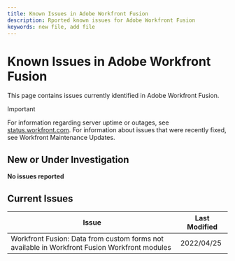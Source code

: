 ```yaml
---
title: Known Issues in Adobe Workfront Fusion
description: Rported known issues for Adobe Workfront Fusion
keywords: new file, add file
---
```


# Known Issues in Adobe Workfront Fusion

This page contains issues currently identified in Adobe Workfront Fusion.

>[!IMPORTANT]
>
>For information regarding server uptime or outages, see [status.workfront.com](https://status.workfront.com). For information about issues that were recently fixed, see Workfront Maintenance Updates.

## New or Under Investigation

**No issues reported**

## Current Issues

|Issue  |Last Modified   | 
|---|---|
|Workfront Fusion: Data from custom forms not available in Workfront Fusion Workfront modules   | 2022/04/25  | 


<!--


-->